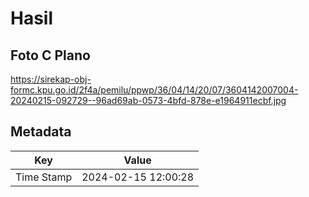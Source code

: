 # Hasil

## Foto C Plano

https://sirekap-obj-formc.kpu.go.id/2f4a/pemilu/ppwp/36/04/14/20/07/3604142007004-20240215-092729--96ad69ab-0573-4bfd-878e-e1964911ecbf.jpg


## Metadata

| Key        | Value               |
| ---------- | ------------------- |
| Time Stamp | 2024-02-15 12:00:28 |



